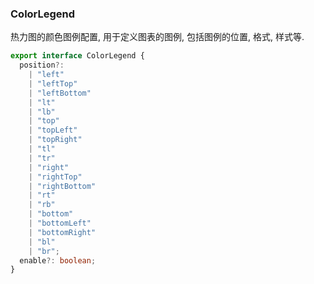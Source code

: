 
### ColorLegend
热力图的颜色图例配置, 用于定义图表的图例, 包括图例的位置, 格式, 样式等.
```typescript
export interface ColorLegend {
  position?:
    | "left"
    | "leftTop"
    | "leftBottom"
    | "lt"
    | "lb"
    | "top"
    | "topLeft"
    | "topRight"
    | "tl"
    | "tr"
    | "right"
    | "rightTop"
    | "rightBottom"
    | "rt"
    | "rb"
    | "bottom"
    | "bottomLeft"
    | "bottomRight"
    | "bl"
    | "br";
  enable?: boolean;
}

```
  